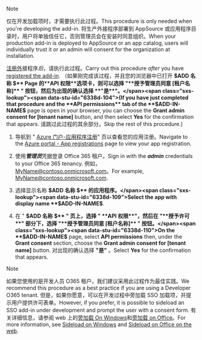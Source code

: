 
> [!NOTE]
> <span data-ttu-id="6338d-101">仅在开发加载项时，才需要执行此过程。</span><span class="sxs-lookup"><span data-stu-id="6338d-101">This procedure is only needed when you're developing the add-in.</span></span> <span data-ttu-id="6338d-102">将生产外接程序部署到 AppSource 或应用程序目录时，用户将单独信任它，否则管理员会在安装时同意组织。</span><span class="sxs-lookup"><span data-stu-id="6338d-102">When your production add-in is deployed to AppSource or an app catalog, users will individually trust it or an admin will consent for the organization at installation.</span></span>

<span data-ttu-id="6338d-103">[注册外](../develop/register-sso-add-in-aad-v2.md)接程序*后*，请执行此过程。</span><span class="sxs-lookup"><span data-stu-id="6338d-103">Carry out this procedure *after* you have [registered the add-in](../develop/register-sso-add-in-aad-v2.md).</span></span> <span data-ttu-id="6338d-104">（如果刚完成该过程，并且您的浏览器中已打开 **$ADD 名称 $** Page 的**API 权限**选项卡，则可以选择 "**授予管理员同意 [租户名称]** " 按钮，然后为出现的确认选择 **"是**"。</span><span class="sxs-lookup"><span data-stu-id="6338d-104">(If you have just completed that procedure and the **API permissions** tab of the **$ADD-IN-NAME$** page is open in your browser, you can choose the **Grant admin consent for [tenant name]** button, and then select **Yes** for the confirmation that appears.</span></span> <span data-ttu-id="6338d-105">请跳过此过程的其余部分。</span><span class="sxs-lookup"><span data-stu-id="6338d-105">Skip the rest of this procedure.)</span></span>

1. <span data-ttu-id="6338d-106">导航到 " [Azure 门户-应用程序注册](https://go.microsoft.com/fwlink/?linkid=2083908)" 页以查看您的应用注册。</span><span class="sxs-lookup"><span data-stu-id="6338d-106">Navigate to the [Azure portal - App registrations](https://go.microsoft.com/fwlink/?linkid=2083908) page to view your app registration.</span></span>

1. <span data-ttu-id="6338d-107">使用***管理员***凭据登录 Office 365 租户。</span><span class="sxs-lookup"><span data-stu-id="6338d-107">Sign in with the ***admin*** credentials to your Office 365 tenancy.</span></span> <span data-ttu-id="6338d-108">例如，MyName@contoso.onmicrosoft.com。</span><span class="sxs-lookup"><span data-stu-id="6338d-108">For example, MyName@contoso.onmicrosoft.com.</span></span>

1. <span data-ttu-id="6338d-109">选择显示名称 **$ADD 名称 $** 的应用程序。</span><span class="sxs-lookup"><span data-stu-id="6338d-109">Select the app with display name **$ADD-IN-NAME$**.</span></span>

1. <span data-ttu-id="6338d-110">在 " **$ADD 名称 $** " 页上，选择 " **API 权限**"，然后在 "**授予许可**" 部分下，选择 "**授予管理员同意 [租户名称]** " 按钮。</span><span class="sxs-lookup"><span data-stu-id="6338d-110">On the **$ADD-IN-NAME$** page, select **API permissions** then, under the **Grant consent** section, choose the **Grant admin consent for [tenant name]** button.</span></span> <span data-ttu-id="6338d-111">对出现的确认选择 **"是"** 。</span><span class="sxs-lookup"><span data-stu-id="6338d-111">Select **Yes** for the confirmation that appears.</span></span>

> [!NOTE]
> <span data-ttu-id="6338d-112">如果您使用的是开发人员 O365 租户，我们建议采用此过程作为最佳实践。</span><span class="sxs-lookup"><span data-stu-id="6338d-112">We recommend this procedure as a best practice if you are using a Developer O365 tenant.</span></span> <span data-ttu-id="6338d-113">但是，如果你愿意，可以在开发过程中旁加载 SSO 加载项，并提示用户提供许可表单。</span><span class="sxs-lookup"><span data-stu-id="6338d-113">However, if you prefer, it is possible to sideload an SSO add-in under development and prompt the user with a consent form.</span></span> <span data-ttu-id="6338d-114">有关详细信息，请参阅 web 上的[旁加载 On Windows](../testing/create-a-network-shared-folder-catalog-for-task-pane-and-content-add-ins.md)和[旁加载 on Office](../testing/sideload-office-add-ins-for-testing.md)。</span><span class="sxs-lookup"><span data-stu-id="6338d-114">For more information, see [Sideload on Windows](../testing/create-a-network-shared-folder-catalog-for-task-pane-and-content-add-ins.md) and [Sideload on Office on the web](../testing/sideload-office-add-ins-for-testing.md).</span></span>
